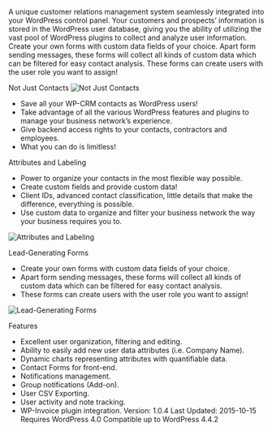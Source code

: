 A unique customer relations management system seamlessly integrated into your WordPress control panel. Your customers and prospects’ information is stored in the WordPress user database, giving you the ability of utilizing the vast pool of WordPress plugins to collect and analyze user information. Create your own forms with custom data fields of your choice. Apart form sending messages, these forms will collect all kinds of custom data which can be filtered for easy contact analysis. These forms can create users with the user role you want to assign!

Not Just Contacts
                                                                      <img src="https://storage.googleapis.com/media.usabilitydynamics.com/2011/01/contactsdb-250x187.png" alt="Not Just Contacts"/>

* Save all your WP-CRM contacts as WordPress users!
* Take advantage of all the various WordPress features and plugins
to manage your business network’s experience.
* Give backend access rights to your contacts, 
contractors and employees.
* What you can do is limitless!


Attributes and Labeling

* Power to organize your contacts in the most flexible way possible.
* Create custom fields and provide custom data!
* Client IDs, advanced contact classification, little details that make the difference, everything is possible.
* Use custom data to organize and filter your business network the way your business requires you to.
<img src="https://storage.googleapis.com/media.usabilitydynamics.com/Screen-Shot-2012-02-10-at-2.35.51-PM-e1330706406930-250x187.png" alt="Attributes and Labeling"/>


Lead-Generating Forms

* Create your own forms with custom data fields of your choice.
* Apart form sending messages, these forms will collect all kinds of custom data which can be filtered for easy contact analysis.
* These forms can create users with the user role you want to assign!

<img src="https://storage.googleapis.com/media.usabilitydynamics.com/Screen-Shot-2012-02-10-at-5.24.27-PM-e1330706636189-250x187.png" alt="Lead-Generating Forms"/>

Features

* Excellent user organization, filtering and editing.
* Ability to easily add new user data attributes (i.e. Company Name).
* Dynamic charts representing attributes with quantifiable data.
* Contact Forms for front-end.
* Notifications management.
* Group notifications (Add-on).
* User CSV Exporting.
* User activity and note tracking.
* WP-Invoice plugin integration.
Version: 1.0.4 Last Updated: 2015-10-15 Requires WordPress 4.0 Compatible up to WordPress 4.4.2